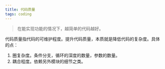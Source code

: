 ```yaml
---
title: 代码质量
tags: coding
---
```


> 在能实现功能的情况下，越简单的代码越好。

代码质量指代码的可维护程度。提升代码质量，本质就是降低代码的复杂度。具体的点：  
1. 圈复杂度。条件分支，循环的深度的数量，参数的数量。
2. 耦合程度。依赖另外模块的细节之类。


